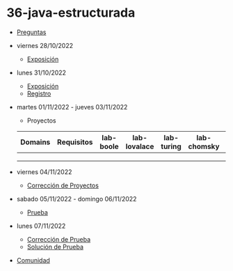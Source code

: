 # 36-java-estructurada

- [Preguntas](https://escuela.it/cursos/curso-recurrencia-desarrollo-software/clase/patron)
- viernes 28/10/2022
  - [Exposición](https://escuela.it/cursos/curso-recurrencia-desarrollo-software/clase/patron)
- lunes 31/10/2022
  - [Exposición](https://escuela.it/cursos/curso-recurrencia-desarrollo-software/clase/patron)
  - [Registro](https://forms.gle/pA2QvsW32P4KtTD77)
- martes 01/11/2022 - jueves 03/11/2022
  - Proyectos
  
  |Domains|Requisitos|lab-boole|lab-lovalace|lab-turing|lab-chomsky|lab-dijkstra|
  |-------|----------|---------|------------|----------|-----------|--------------|
  |       |          |         |            |          |           |              |
  |       |          |         |            |          |           |              |
  |       |          |         |            |          |           |              |
- viernes 04/11/2022
  - [Corrección de Proyectos](https://escuela.it/cursos/curso-recurrencia-desarrollo-software/clase/patron)
- sabado 05/11/2022 - domingo 06/11/2022
  - [Prueba](https://forms.gle/hB9UJoN2PYiexctH8)
- lunes 07/11/2022
  - [Corrección de Prueba](https://escuela.it/cursos/curso-recurrencia-desarrollo-software/clase/patron)
  - [Solución de Prueba](https://docs.google.com/spreadsheets/d/1Uwtqa5VdD5wK2X7eLgkS6_th16aPnsW8pa5Ft2TyLPo/edit#gid=0)
- [Comunidad](https://app.slack.com/client/T02S3KYD464/C02TPSJ3T9U)
